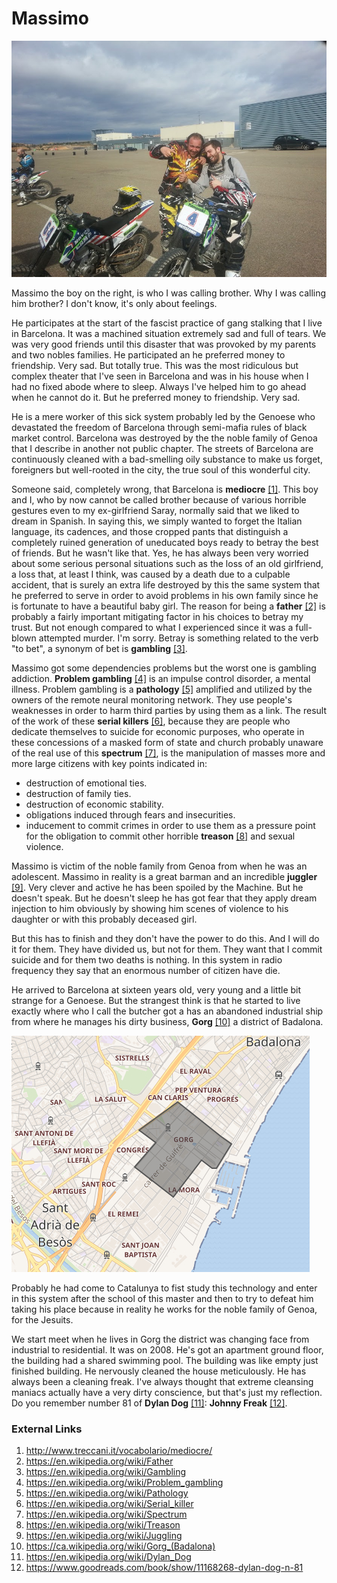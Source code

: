 # Massimo

![suca](../Images/20140208_121912.jpg)

Massimo the boy on the right, is who I was calling brother. Why I was calling him brother? I don't know, it's only about feelings. 

He participates at the start of the fascist practice of gang stalking that I live in Barcelona. It was a machined situation extremely sad and full of tears. We was very good friends until this disaster that was  provoked by my parents and two nobles families. He participated an he preferred money to friendship. Very sad. But totally true. This was the most ridiculous but complex theater that I've seen in Barcelona and was in his house  when I had no fixed abode where to sleep. Always I've helped him to go ahead when he cannot do it. But he preferred money to friendship. Very sad.

He is a mere worker of this sick system probably led by the Genoese who devastated the freedom of Barcelona through semi-mafia rules of black market control. Barcelona was destroyed by the the noble family of Genoa that I describe in another not public chapter. The streets of Barcelona are continuously cleaned with a bad-smelling oily substance to make us forget, foreigners but well-rooted in the city, the true soul of this wonderful city. 

Someone said, completely wrong, that Barcelona is **mediocre** [[1]](http://www.treccani.it/vocabolario/mediocre/). This boy and I, who by now cannot be called brother because of various horrible gestures even to my ex-girlfriend Saray, normally said that we liked to dream in Spanish. In saying this, we simply wanted to forget the Italian language, its cadences, and those cropped pants that distinguish a completely ruined generation of uneducated boys ready to betray the best of friends. But he wasn't like that. Yes, he has always been very worried about some serious personal situations such as the loss of an old girlfriend, a loss that, at least I think, was caused by a death due to a culpable accident, that is surely an extra life destroyed by this the same system that he preferred to serve in order to avoid problems in his own family since he is fortunate to have a beautiful baby girl. The reason for being a **father** [[2]](https://en.wikipedia.org/wiki/Father) is probably a fairly important mitigating factor in his choices to betray my trust. But not enough compared to what I experienced since it was a full-blown attempted murder. I'm sorry. Betray is something related to the verb "to bet", a synonym of bet is **gambling** [[3]](https://en.wikipedia.org/wiki/Gambling).

Massimo got some dependencies problems but the worst one is gambling addiction. **Problem gambling** [[4]](https://en.wikipedia.org/wiki/Problem_gambling) is an impulse control disorder, a mental illness. Problem gambling is a **pathology** [[5]](https://en.wikipedia.org/wiki/Pathology) amplified and utilized by the owners of the remote neural monitoring network. They use people's weaknesses in order to harm third parties by using them as a link. The result of the work of these **serial killers** [[6]](https://en.wikipedia.org/wiki/Serial_killer), because they are people who dedicate themselves to suicide for economic purposes, who operate in these concessions of a masked form of state and church probably unaware of the real use of this **spectrum** [[7]](https://en.wikipedia.org/wiki/Spectrum), is the manipulation of masses more and more large citizens with key points indicated in:

- destruction of emotional ties.
- destruction of family ties.
- destruction of economic stability.
- obligations induced through fears and insecurities.
- inducement to commit crimes in order to use them as a pressure point for the obligation to commit other horrible **treason** [[8]](https://en.wikipedia.org/wiki/Treason) and sexual violence.

Massimo is victim of the noble family from Genoa from when he was an adolescent. Massimo in reality is a great barman and an incredible **juggler** [[9]](https://en.wikipedia.org/wiki/Juggling). Very clever and active he has been spoiled by the Machine. But he doesn't speak. But he doesn't sleep he has got fear that they apply dream injection to him obviously by showing him scenes of violence to his daughter or with this probably deceased girl.

But this has to finish and they don't have the power to do this. And I will do it for them. They have divided us, but not for them. They want that I commit suicide and for them  two deaths is nothing. In this system in radio frequency they say that an enormous number of citizen have die.  

He arrived to Barcelona at sixteen years old, very young and a little bit strange for a Genoese. But the strangest think is that he started to live exactly where who I call the butcher got a has an abandoned industrial ship from where he manages his dirty business, **Gorg** [[10]](https://ca.wikipedia.org/wiki/Gorg_(Badalona)) a district of Badalona.

![Badalona Gorg](../Images/bdn.jpg)

Probably he had come to Catalunya to fist study this technology and enter in this system after the school of this master and then to try to defeat him taking his place because in reality he works for the noble family of Genoa, for the Jesuits.

We start meet when he lives in Gorg the district was changing face from industrial to residential. It was on 2008.  He's got an apartment ground floor, the building had a shared swimming pool. The building was like empty just finished building. He nervously cleaned the house meticulously. He has always been a cleaning freak. I've always thought that extreme cleansing maniacs actually have a very dirty conscience, but that's just my reflection. Do you remember number 81 of **Dylan Dog** [[11]](https://en.wikipedia.org/wiki/Dylan_Dog): **Johnny Freak** [[12]](https://www.goodreads.com/book/show/11168268-dylan-dog-n-81).

### External Links

1. http://www.treccani.it/vocabolario/mediocre/
2. https://en.wikipedia.org/wiki/Father
3. https://en.wikipedia.org/wiki/Gambling
4. https://en.wikipedia.org/wiki/Problem_gambling
5. https://en.wikipedia.org/wiki/Pathology
6. https://en.wikipedia.org/wiki/Serial_killer
7. https://en.wikipedia.org/wiki/Spectrum
8. https://en.wikipedia.org/wiki/Treason
9. https://en.wikipedia.org/wiki/Juggling
10. https://ca.wikipedia.org/wiki/Gorg_(Badalona)
11. https://en.wikipedia.org/wiki/Dylan_Dog
12. https://www.goodreads.com/book/show/11168268-dylan-dog-n-81

